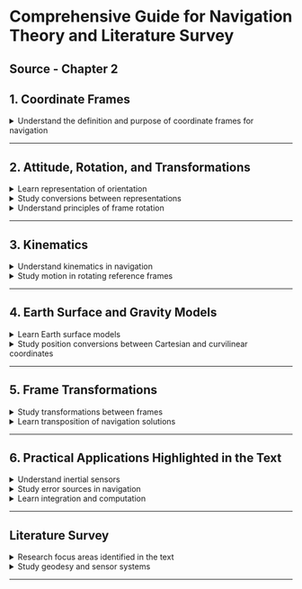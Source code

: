 # Comprehensive Guide for Navigation Theory and Literature Survey

## Source - Chapter 2

## 1. Coordinate Frames
<details>
<summary>Understand the definition and purpose of coordinate frames for navigation</summary>

<details>
<summary>Study key coordinate frames</summary>
- [ ] Earth-Centered Inertial Frame (ECI)
- [ ] Earth-Centered Earth-Fixed Frame (ECEF)
- [ ] Local Navigation Frame (North, East, Down - NED)
- [ ] Local Tangent-Plane Frame
- [ ] Body Frame
</details>

</details>

---

## 2. Attitude, Rotation, and Transformations
<details>
<summary>Learn representation of orientation</summary>
- [ ] Euler Angles: Yaw, pitch, roll, and their limitations.
- [ ] Coordinate Transformation Matrix (CTM): Definition and usage.
- [ ] Quaternions: Their benefits and computational efficiency.
</details>

<details>
<summary>Study conversions between representations</summary>
- [ ] Euler Angles ↔ CTM
- [ ] CTM ↔ Quaternions
</details>

<details>
<summary>Understand principles of frame rotation</summary>
- [ ] Non-commutativity of rotations.
- [ ] Transformation equations for vector conversion.
</details>

---

## 3. Kinematics
<details>
<summary>Understand kinematics in navigation</summary>
- [ ] Angular Rate
- [ ] Cartesian Position
- [ ] Velocity
- [ ] Acceleration
</details>

<details>
<summary>Study motion in rotating reference frames</summary>
- [ ] Centrifugal pseudo-forces.
- [ ] Coriolis pseudo-forces.
</details>

---

## 4. Earth Surface and Gravity Models
<details>
<summary>Learn Earth surface models</summary>
- [ ] Ellipsoid Model for Earth's shape.
- [ ] Curvilinear Position: Latitude, longitude, and height.
</details>

<details>
<summary>Study position conversions between Cartesian and curvilinear coordinates</summary>
- [ ] Understand gravity and gravitation:
  - [ ] Difference between gravitational force and apparent gravity.
  - [ ] Specific Force: Accelerometer outputs accounting for gravity.
</details>

---

## 5. Frame Transformations
<details>
<summary>Study transformations between frames</summary>
- [ ] Inertial ↔ Earth Frames
- [ ] Earth ↔ Local Navigation Frames
- [ ] Inertial ↔ Local Navigation Frames
- [ ] Earth ↔ Local Tangent-Plane Frames
</details>

<details>
<summary>Learn transposition of navigation solutions</summary>
- [ ] Adjust results when frames or axes are shifted.
</details>

---

## 6. Practical Applications Highlighted in the Text
<details>
<summary>Understand inertial sensors</summary>
- [ ] IMU (Inertial Measurement Unit): Measuring motion in the body frame.
</details>

<details>
<summary>Study error sources in navigation</summary>
- [ ] Frame misalignments.
- [ ] Sensor mounting issues.
</details>

<details>
<summary>Learn integration and computation</summary>
- [ ] Lever Arm Transformation: Adjust sensor readings to the system’s origin.
- [ ] Combining multiple frames or sensors for precision.
</details>

---

## Literature Survey
<details>
<summary>Research focus areas identified in the text</summary>
- [ ] Realizations of Earth-Centered Frames (IERS standards).
- [ ] Frame alignment and position conversion methods.
- [ ] Quaternion-based navigation techniques.
</details>

<details>
<summary>Study geodesy and sensor systems</summary>
- [ ] Frame realizations.
- [ ] Earth models.
</details>

---

